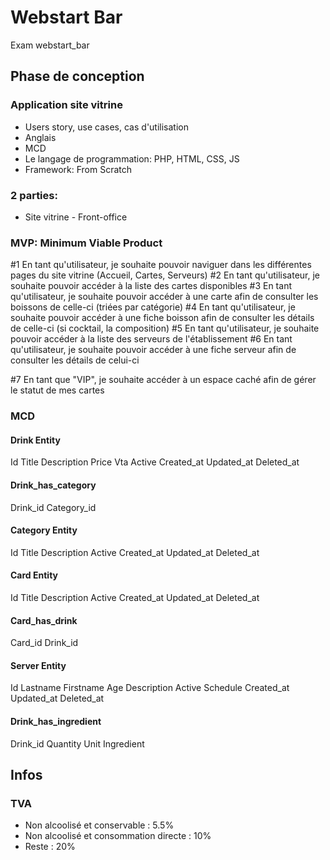 # Webstart Bar

Exam webstart_bar

## Phase de conception

### Application site vitrine

- Users story, use cases, cas d'utilisation
- Anglais
- MCD
- Le langage de programmation: PHP, HTML, CSS, JS
- Framework: From Scratch

### 2 parties:

- Site vitrine - Front-office

### MVP: Minimum Viable Product

#1 En tant qu'utilisateur, je souhaite pouvoir naviguer dans les différentes pages du site vitrine (Accueil, Cartes, Serveurs)
#2 En tant qu'utilisateur, je souhaite pouvoir accéder à la liste des cartes disponibles
#3 En tant qu'utilisateur, je souhaite pouvoir accéder à une carte afin de consulter les boissons de celle-ci (triées par catégorie)
#4 En tant qu'utilisateur, je souhaite pouvoir accéder à une fiche boisson afin de consulter les détails de celle-ci (si cocktail, la composition)
#5 En tant qu'utilisateur, je souhaite pouvoir accéder à la liste des serveurs de l'établissement
#6 En tant qu'utilisateur, je souhaite pouvoir accéder à une fiche serveur afin de consulter les détails de celui-ci

#7 En tant que "VIP", je souhaite accéder à un espace caché afin de gérer le statut de mes cartes

### MCD

#### Drink Entity

Id
Title
Description
Price
Vta
Active
Created_at
Updated_at
Deleted_at

#### Drink_has_category

Drink_id
Category_id

#### Category Entity

Id
Title
Description
Active
Created_at
Updated_at
Deleted_at

#### Card Entity

Id
Title
Description
Active
Created_at
Updated_at
Deleted_at

#### Card_has_drink

Card_id
Drink_id

#### Server Entity

Id
Lastname
Firstname
Age
Description
Active
Schedule
Created_at
Updated_at
Deleted_at

#### Drink_has_ingredient

Drink_id
Quantity
Unit
Ingredient

## Infos

### TVA

- Non alcoolisé et conservable : 5.5%
- Non alcoolisé et consommation directe : 10%
- Reste : 20%